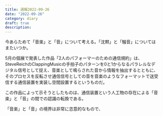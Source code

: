 ```yaml
---
title: 週報2022-09-26
date: "2022-09-26"
category: diary
draft: true
description:
---
```



今あらためて「音楽」と「音」について考える。「沈黙」と「騒音」についてはまたいつか。

5月の個展で発表した作品「2人のパフォーマーのための通信規約」は、SteveReichのClappingMusicの手拍子のパターンを0と1からなるパラレルなデジタル信号として捉え、音楽として鳴らされた音から情報を抽出するとともに、そのプロセスを反転させ通信信号としての音を音楽のようなフォーマットで送受信する通信装置を実装し空間設置するというものだ。

この作品によって示そうとしたものは、通信装置という人工物の存在による「音楽」と「音」の間での認識の転換である。

「音楽」と「音」の境界は非常に恣意的なもので、